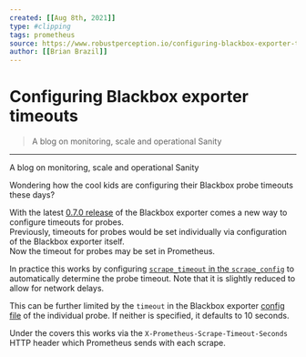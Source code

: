 ```yaml
---
created: [[Aug 8th, 2021]]
type: #clipping
tags: prometheus 
source: https://www.robustperception.io/configuring-blackbox-exporter-timeouts
author: [[Brian Brazil]] 
---
```

# Configuring Blackbox exporter timeouts

> A blog on monitoring, scale and operational Sanity

---
A blog on monitoring, scale and operational Sanity

Wondering how the cool kids are configuring their Blackbox probe timeouts these days?

With the latest [0.7.0 release](https://github.com/prometheus/blackbox_exporter/releases/tag/v0.7.0) of the Blackbox exporter comes a new way to configure timeouts for probes.  
Previously, timeouts for probes would be set individually via configuration of the Blackbox exporter itself.  
Now the timeout for probes may be set in Prometheus.

In practice this works by configuring [`scrape_timeout` in the `scrape_config`](https://prometheus.io/docs/operating/configuration/#%3Cscrape_config%3E) to automatically determine the probe timeout. Note that it is slightly reduced to allow for network delays.

This can be further limited by the `timeout` in the Blackbox exporter [config file](https://github.com/prometheus/blackbox_exporter/blob/master/CONFIGURATION.md#module) of the individual probe. If neither is specified, it defaults to 10 seconds.

Under the covers this works via the `X-Prometheus-Scrape-Timeout-Seconds` HTTP header which Prometheus sends with each scrape.
